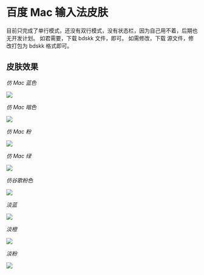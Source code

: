 # 百度 Mac 输入法皮肤
目前只完成了单行模式，还没有双行模式，没有状态栏，因为自己用不着，后期也无开发计划。
如君需要，下载 bdskk 文件，即可。
如需修改，下载 源文件，修改打包为 bdskk 格式即可。
## 皮肤效果

*仿 Mac 蓝色*

![](https://github.com/xiyizhou/BaiduIM-Macskin/blob/main/%E6%95%88%E6%9E%9C%E5%9B%BE/%E4%BB%BFmac%20%E8%93%9D.png)

*仿 Mac 暗色*

![](https://github.com/xiyizhou/BaiduIM-Macskin/blob/main/%E6%95%88%E6%9E%9C%E5%9B%BE/%E4%BB%BF%20mac%20%E6%9A%97%E8%89%B2.png)

*仿 Mac 粉*

![](https://github.com/xiyizhou/BaiduIM-Macskin/blob/main/%E6%95%88%E6%9E%9C%E5%9B%BE/%E4%BB%BF%20mac%20%E7%B2%89.png)

*仿 Mac 绿*

![](https://github.com/xiyizhou/BaiduIM-Macskin/blob/main/%E6%95%88%E6%9E%9C%E5%9B%BE/%E4%BB%BF%20mac%20%E7%BB%BF.png)

*仿谷歌粉色*

![](https://github.com/xiyizhou/BaiduIM-Macskin/blob/main/%E6%95%88%E6%9E%9C%E5%9B%BE/%E4%BB%BF%20%E8%B0%B7%E6%AD%8C%E7%B2%89%E8%89%B2.png)

*淡蓝*

![](https://github.com/xiyizhou/BaiduIM-Macskin/blob/main/%E6%95%88%E6%9E%9C%E5%9B%BE/%E6%B7%A1%E8%93%9D.png)

*淡橙*

![](https://github.com/xiyizhou/BaiduIM-Macskin/blob/main/%E6%95%88%E6%9E%9C%E5%9B%BE/%E6%B7%A1%E6%A9%99.png)

*淡粉*

![](https://github.com/xiyizhou/BaiduIM-Macskin/blob/main/%E6%95%88%E6%9E%9C%E5%9B%BE/%E6%B7%A1%E7%B2%89.png)
